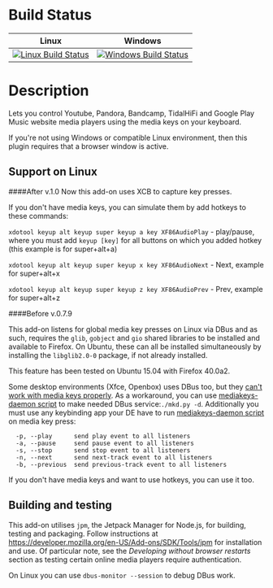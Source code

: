 Build Status
============

| Linux | Windows |
|-------|---------|
| [![Linux Build Status](https://travis-ci.org/carlin-q-scott/browser-media-keys.svg?branch=master)](https://travis-ci.org/carlin-q-scott/browser-media-keys) | [![Windows Build Status](https://ci.appveyor.com/api/projects/status/github/carlin-q-scott/browser-media-keys)](https://ci.appveyor.com/project/carlin-q-scott/browser-media-keys) |


Description
==================

Lets you control Youtube, Pandora, Bandcamp, TidalHiFi and Google Play Music
website media players using the media keys on your keyboard.

If you're not using Windows or compatible Linux environment, then this plugin
requires that a browser window is active.

Support on Linux
---------------------

####After v.1.0
Now this add-on uses XCB to capture key presses.

If you don't have media keys, you can simulate them by add hotkeys to these commands:

`xdotool keyup alt keyup super keyup a key XF86AudioPlay` - play/pause, where you must add `keyup [key]` for all buttons on which you added hotkey (this example is for super+alt+a)

`xdotool keyup alt keyup super keyup x key XF86AudioNext` - Next, example for super+alt+x

`xdotool keyup alt keyup super keyup z key XF86AudioPrev` - Prev, example for super+alt+z

####Before v.0.7.9

This add-on listens for global media key presses on Linux via DBus and as such,
requires the ``glib``, ``gobject`` and ``gio`` shared libraries to be installed
and available to Firefox.  On Ubuntu, these can all be installed simultaneously
by installing the ``libglib2.0-0`` package, if not already installed.

This feature has been tested on Ubuntu 15.04 with Firefox 40.0a2.

Some desktop environments (Xfce, Openbox) uses DBus too, but they [can't work with media keys properly](https://bugzilla.xfce.org/show_bug.cgi?id=8588).
As a workaround, you can use [mediakeys-daemon script](https://github.com/nandhp/mediakeys-daemon/blob/master/src/mkd.py) to make needed DBus service:```./mkd.py -d```. Additionally you must use any keybinding app your DE have to run [mediakeys-daemon script](https://github.com/nandhp/mediakeys-daemon/blob/master/src/mkd.py) on media key press: 
```
  -p, --play      send play event to all listeners
  -a, --pause     send pause event to all listeners
  -s, --stop      send stop event to all listeners
  -n, --next      send next-track event to all listeners
  -b, --previous  send previous-track event to all listeners
```
If you don't have media keys and want to use hotkeys, you can use it too.

Building and testing
--------------------

This add-on utilises ``jpm``, the Jetpack Manager for Node.js, for building,
testing and packaging.  Follow instructions at
https://developer.mozilla.org/en-US/Add-ons/SDK/Tools/jpm for installation and
use.  Of particular note, see the *Developing without browser restarts* section
as testing certain online media players require authentication.

On Linux you can use ```dbus-monitor --session``` to debug DBus work.

